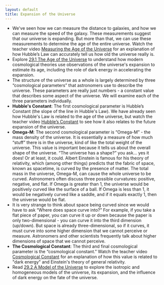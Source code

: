 ```yaml
---
layout: default
title: Expansion of the Universe
---
```


- We've seen how we can measure the distance to galaxies, and how we can measure the speed of the galaxy. These measurements suggest that our universe is expanding. But more than that, we can use these measurements to determine the age of the entire universe. Watch the teacher video [Measuring the Age of the Universe](https://www.youtube.com/watch?v=XRq7GSJdLHk) for an explanation of how Hubble’s Law can accurately tell us how old the universe really is. 
- Explore [29.1 The Age of the Universe](https://openstax.org/books/astronomy-2e/pages/29-1-the-age-of-the-universe) to understand how modern cosmological theories use observations of the universe's expansion to estimate its age, including the role of dark energy in accelerating the expansion.
- The structure of the universe as a whole is largely determined by three “cosmological parameters” that astronomers use to describe the universe. These parameters are really just numbers - a constant value that describes some aspect of the universe. We will examine each of the three parameters individually.
- **Hubble's Constant**: The first cosmological parameter is Hubble’s Constant (the slope of the line in Hubble's Law). We have already seen how Hubble's Law is related to the age of the universe, but watch the teacher video [Hubble’s Constant](https://www.youtube.com/watch?v=sl0ivSj4EWk) to see how it also relates to the future expansion of the universe.
- **Omega-M**: The second cosmological parameter is “Omega-M” - the mass density of the universe. It is essentially a measure of how much “stuff” there is in the universe, kind of like the total weight of the universe. This value is important because it tells us about the overall shape of the universe. “The universe has a shape?” you ask... yes it does! Or at least, it could. Albert Einstein is famous for his theory of relativity, which (among other things) predicts that the fabric of space, known as spacetime, is curved by the presence of matter. The total mass in the universe, Omega-M, can cause the whole universe to be curved. Astronomers often discuss three possible curvatures: positive, negative, and flat. If Omega is greater than 1, the universe would be positively curved like the surface of a ball. If Omega is less than 1, it would be negatively curved like a saddle, and if it equals exactly 1, then the universe would be flat.
- It is very strange to think about space being curved since we would have to ask “Where does space curve into?” For example, if you take a flat piece of paper, you can curve it up or down because the paper is only two-dimensional - you can curve it into the third dimension (up/down). But space is already three-dimensional, so if it curves, it must curve into some higher dimension that we cannot perceive or measure. Astronomers and other scientists frequently talk about higher dimensions of space that we cannot perceive.
- **The Cosmological Constant**: The third and final cosmological parameter is the “cosmological constant.” Watch the teacher video [Cosmological Constant](https://www.youtube.com/watch?v=pWiLTpkfzuI) for an explanation of how this value is related to "dark energy" and Einstein's theory of general relativity.
- Read [29.2 A Model of the Universe](https://openstax.org/books/astronomy-2e/pages/29-2-a-model-of-the-universe) to explore the isotropic and homogeneous models of the universe, its expansion, and the influence of dark energy on the fate of the universe.
